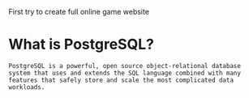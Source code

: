 First try to create full online game website 

# What is PostgreSQL?

	PostgreSQL is a powerful, open source object-relational database system that uses and extends the SQL language combined with many features that safely store and scale the most complicated data workloads. 
